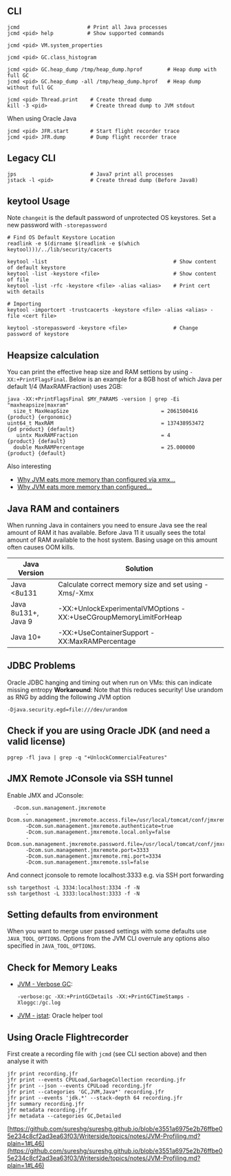 ## CLI

    jcmd                      # Print all Java processes
    jcmd <pid> help           # Show supported commands

    jcmd <pid> VM.system_properties 
   
    jcmd <pid> GC.class_histogram
   
    jcmd <pid> GC.heap_dump /tmp/heap_dump.hprof        # Heap dump with full GC
    jcmd <pid> GC.heap_dump -all /tmp/heap_dump.hprof   # Heap dump without full GC
   
    jcmd <pid> Thread.print    # Create thread dump
    kill -3 <pid>              # Create thread dump to JVM stdout

When using Oracle Java

    jcmd <pid> JFR.start       # Start flight recorder trace
    jcmd <pid> JFR.dump        # Dump flight recorder trace

## Legacy CLI

    jps                        # Java7 print all processes
    jstack -l <pid>            # Create thread dump (Before Java8)

## keytool Usage

Note `changeit` is the default password of unprotected OS keystores. Set a new password with `-storepassword`

    # Find OS Default Keystore Location
    readlink -e $(dirname $(readlink -e $(which keytool)))/../lib/security/cacerts

    keytool -list                                         # Show content of default keystore
    keytool -list -keystore <file>                        # Show content of file
    keytool -list -rfc -keystore <file> -alias <alias>    # Print cert with details

    # Importing
    keytool -importcert -trustcacerts -keystore <file> -alias <alias> -file <cert file>
    
    keytool -storepassword -keystore <file>               # Change password of keystore

## Heapsize calculation

You can print the effective heap size and RAM settions by using `-XX:+PrintFlagsFinal`. 
Below is an example for a 8GB host of which Java per default 1/4 (MaxRAMFraction) uses 2GB:

    java -XX:+PrintFlagsFinal $MY_PARAMS -version | grep -Ei "maxheapsize|maxram"
      size_t MaxHeapSize                              = 2061500416                                {product} {ergonomic}
    uint64_t MaxRAM                                   = 137438953472                           {pd product} {default}
       uintx MaxRAMFraction                           = 4                                         {product} {default}
      double MaxRAMPercentage                         = 25.000000                                 {product} {default}

Also interesting

- [Why JVM eats more memory than configured via xmx...](https://plumbr.eu/blog/memory-leaks/why-does-my-java-process-consume-more-memory-than-xmx)
- [Why JVM eats more memory than configured...](http://stackoverflow.com/questions/11768615/jvm-memory-usage-out-of-control)

## Java RAM and containers

When running Java in containers you need to ensure Java see the real amount of RAM it has available.
Before Java 11 it usually sees the total amount of RAM available to the host system. Basing usage 
on this amount often causes OOM kills.

| Java Version          | Solution                                                          |
| --------------------- | ----------------------------------------------------------------- |
| Java <8u131           | Calculate correct memory size and set using -Xms/-Xmx             |
| Java 8u131+, Java 9   | -XX:+UnlockExperimentalVMOptions -XX:+UseCGroupMemoryLimitForHeap |
| Java 10+              | -XX:+UseContainerSupport -XX:MaxRAMPercentage                     |


## JDBC Problems

Oracle JDBC hanging and timing out when run on VMs: this can indicate
missing entropy **Workaround**: Note that this reduces security! Use
urandom as RNG by adding the following JVM option

    -Djava.security.egd=file:///dev/urandom

## Check if you are using Oracle JDK (and need a valid license)

    pgrep -fl java | grep -q "+UnlockCommercialFeatures"

## JMX Remote JConsole via SSH tunnel

Enable JMX and JConsole:

      -Dcom.sun.management.jmxremote
          -Dcom.sun.management.jmxremote.access.file=/usr/local/tomcat/conf/jmxremote.access
          -Dcom.sun.management.jmxremote.authenticate=true
          -Dcom.sun.management.jmxremote.local.only=false
          -Dcom.sun.management.jmxremote.password.file=/usr/local/tomcat/conf/jmxremote.password
          -Dcom.sun.management.jmxremote.port=3333
          -Dcom.sun.management.jmxremote.rmi.port=3334
          -Dcom.sun.management.jmxremote.ssl=false

And connect jconsole to remote localhost:3333 e.g. via SSH port
forwarding

    ssh targethost -L 3334:localhost:3334 -f -N
    ssh targethost -L 3333:localhost:3333 -f -N

## Setting defaults from environment

When you want to merge user passed settings with some defaults use `JAVA_TOOL_OPTIONS`. Options from the JVM CLI overrule any options also specified in `JAVA_TOOL_OPTIONS`.

## Check for Memory Leaks

-   [JVM - Verbose GC](http://javaeesupportpatterns.blogspot.de/2011/10/verbosegc-output-tutorial-java-7.html):

        -verbose:gc -XX:+PrintGCDetails -XX:+PrintGCTimeStamps -Xloggc:/gc.log

-   [JVM - jstat](http://docs.oracle.com/javase/6/docs/technotes/tools/share/jstat.html): Oracle helper tool

## Using Oracle Flightrecorder

First create a recording file with `jcmd` (see CLI section above) and then analyse it with

    jfr print recording.jfr
    jfr print --events CPULoad,GarbageCollection recording.jfr
    jfr print --json --events CPULoad recording.jfr
    jfr print --categories 'GC,JVM,Java*' recording.jfr
    jfr print --events 'jdk.*' --stack-depth 64 recording.jfr
    jfr summary recording.jfr
    jfr metadata recording.jfr
    jfr metadata --categories GC,Detailed

[https://github.com/sureshg/sureshg.github.io/blob/e3551a6975e2b76ffbe05e234c8cf2ad3ea63f03/Writerside/topics/notes/JVM-Profiling.md?plain=1#L46](https://github.com/sureshg/sureshg.github.io/blob/e3551a6975e2b76ffbe05e234c8cf2ad3ea63f03/Writerside/topics/notes/JVM-Profiling.md?plain=1#L46)
